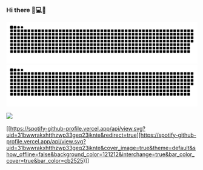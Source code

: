 ### Hi there 👋💻🚀 

![github contribution grid snake animation](https://raw.githubusercontent.com/iancinti/iancinti/output/github-contribution-grid-snake-dark.svg#gh-dark-mode-only)
![github contribution grid snake animation](https://raw.githubusercontent.com/iancinti/iancinti/output/github-contribution-grid-snake.svg#gh-light-mode-only)

![](https://komarev.com/ghpvc/?username=iancinti&style=plastic&color=red)

[[https://spotify-github-profile.vercel.app/api/view.svg?uid=31bwwrakxhtthzwp33geq23jknte&redirect=true][https://spotify-github-profile.vercel.app/api/view.svg?uid=31bwwrakxhtthzwp33geq23jknte&cover_image=true&theme=default&show_offline=false&background_color=121212&interchange=true&bar_color_cover=true&bar_color=cb2525)]]
